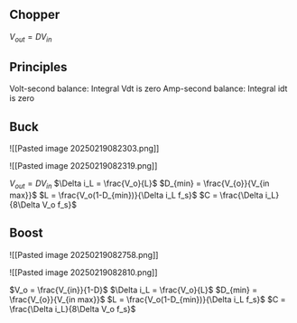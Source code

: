 ## Chopper

$V_{out} = DV_{in}$

## Principles

Volt-second balance: Integral Vdt is zero
Amp-second balance: Integral idt is zero

## Buck

![[Pasted image 20250219082303.png]]

![[Pasted image 20250219082319.png]]

$V_{out} = DV_{in}$
$\Delta i_L = \frac{V_o}{L}$
$D_{min} = \frac{V_{o}}{V_{in max}}$
$L = \frac{V_o(1-D_{min})}{\Delta i_L f_s}$
$C = \frac{\Delta i_L}{8\Delta V_o f_s}$

## Boost

![[Pasted image 20250219082758.png]]

![[Pasted image 20250219082810.png]]

$V_o = \frac{V_{in}}{1-D}$
$\Delta i_L = \frac{V_o}{L}$
$D_{min} = \frac{V_{o}}{V_{in max}}$
$L = \frac{V_o(1-D_{min})}{\Delta i_L f_s}$
$C = \frac{\Delta i_L}{8\Delta V_o f_s}$